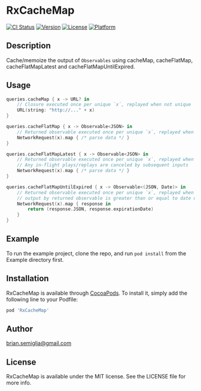 # RxCacheMap

[![CI Status](https://img.shields.io/travis/brian.semiglia@gmail.com/RxCacheMap.svg?style=flat)](https://travis-ci.org/brian.semiglia@gmail.com/RxCacheMap)
[![Version](https://img.shields.io/cocoapods/v/RxCacheMap.svg?style=flat)](https://cocoapods.org/pods/RxCacheMap)
[![License](https://img.shields.io/cocoapods/l/RxCacheMap.svg?style=flat)](https://cocoapods.org/pods/RxCacheMap)
[![Platform](https://img.shields.io/cocoapods/p/RxCacheMap.svg?style=flat)](https://cocoapods.org/pods/RxCacheMap)

## Description

Cache/memoize the output of `Observables` using cacheMap, cacheFlatMap, cacheFlatMapLatest and cacheFlatMapUntilExpired.

## Usage

```swift
queries.cacheMap { x -> URL? in
    // Closure executed once per unique `x`, replayed when not unique
    URL(string: "http://..." + x)
}

queries.cacheFlatMap { x -> Observable<JSON> in
    // Returned observable executed once per unique `x`, replayed when not unique
    NetworkRequest(x).map { /* parse data */ }
}

queries.cacheFlatMapLatest { x -> Observable<JSON> in
    // Returned observable executed once per unique `x`, replayed when not unique
    // Any in-flight plays/replays are canceled by subsequent inputs
    NetworkRequest(x).map { /* parse data */ }
}

queries.cacheFlatMapUntilExpired { x -> Observable<(JSON, Date)> in
    // Returned observable executed once per unique `x`, replayed when not unique until date 
    // output by returned observable is greater than or equal to date of subsequent replays
    NetworkRequest(x).map { response in 
        return (response.JSON, response.expirationDate)
    }
}
```

## Example

To run the example project, clone the repo, and run `pod install` from the Example directory first.

## Installation

RxCacheMap is available through [CocoaPods](https://cocoapods.org). To install
it, simply add the following line to your Podfile:

```ruby
pod 'RxCacheMap'
```

## Author

brian.semiglia@gmail.com

## License

RxCacheMap is available under the MIT license. See the LICENSE file for more info.
